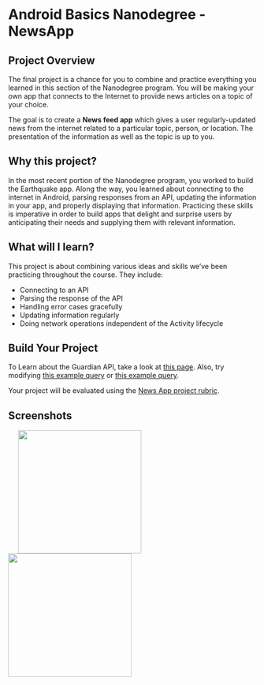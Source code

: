 # Android Basics Nanodegree - NewsApp

## Project Overview
The final project is a chance for you to combine and practice everything you learned in this section of the Nanodegree program. You will be making your own app that connects to the Internet to provide news articles on a topic of your choice.

The goal is to create a **News feed app** which gives a user regularly-updated news from the internet related to a particular topic, person, or location. The presentation of the information as well as the topic is up to you.

## Why this project?
In the most recent portion of the Nanodegree program, you worked to build the Earthquake app. Along the way, you learned about connecting to the internet in Android, parsing responses from an API, updating the information in your app, and properly displaying that information. Practicing these skills is imperative in order to build apps that delight and surprise users by anticipating their needs and supplying them with relevant information.

## What will I learn?
This project is about combining various ideas and skills we’ve been practicing throughout the course. They include:

* Connecting to an API
* Parsing the response of the API
* Handling error cases gracefully
* Updating information regularly
* Doing network operations independent of the Activity lifecycle

## Build Your Project
To Learn about the Guardian API, take a look at [this page](http://open-platform.theguardian.com/documentation/). Also, try modifying [this example query](http://content.guardianapis.com/search?q=debates&api-key=test) or [this example query](http://content.guardianapis.com/search?q=debate&tag=politics/politics&from-date=2014-01-01&api-key=test).

Your project will be evaluated using the [News App project rubric](https://review.udacity.com/#!/rubrics/165/view).

## Screenshots

<img src="https://user-images.githubusercontent.com/14216599/27761971-8731461c-5e70-11e7-8f72-a964d6322dfd.png" width="250" hspace="20"/> <img src="https://user-images.githubusercontent.com/14216599/27762038-de3b2a58-5e71-11e7-9a36-413caed162ba.png" width="250"/>